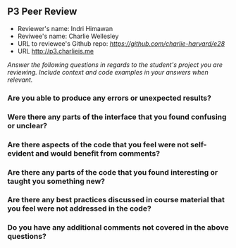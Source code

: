 ## P3 Peer Review

+ Reviewer's name: Indri Himawan
+ Reviwee's name: Charlie Wellesley
+ URL to reviewee's Github repo: *<https://github.com/charlie-harvard/e28>*
+ URL <http://p3.charlieis.me>

*Answer the following questions in regards to the student's project you are reviewing. Include context and code examples in your answers when relevant.*

### Are you able to produce any errors or unexpected results?

### Were there any parts of the interface that you found confusing or unclear?

### Are there aspects of the code that you feel were not self-evident and would benefit from comments?

### Are there any parts of the code that you found interesting or taught you something new?

### Are there any best practices discussed in course material that you feel were not addressed in the code?

### Do you have any additional comments not covered in the above questions?
